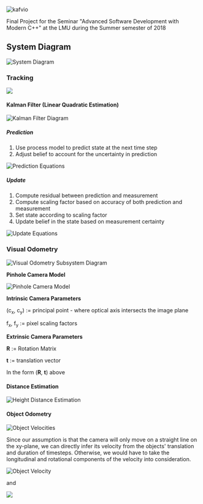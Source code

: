 ![kafvio](https://imgur.com/2kWdeMj.png)

Final Project for the Seminar "Advanced Software Development with Modern C++" at the LMU during the Summer semester of 2018

## System Diagram

![System Diagram](https://imgur.com/7cJIvDD.png)

### Tracking

![](http://)

#### Kalman Filter (Linear Quadratic Estimation)

![Kalman Filter Diagram](https://imgur.com/FogSISI.png)

##### Prediction
1. Use process model to predict state at the next time step
2. Adjust belief to account for the uncertainty in prediction

![Prediction Equations](http://mathurl.com/y8reaut5.png)
##### Update
1. Compute residual between prediction and measurement
2. Compute scaling factor based on accuracy of both prediction and measurement
3. Set state according to scaling factor
4. Update belief in the state based on measurement certainty

![Update Equations](http://mathurl.com/y7cehhk4.png)

### Visual Odometry
![Visual Odometry Subsystem Diagram](https://imgur.com/fvjIRr4.png)


**Pinhole Camera Model**

![Pinhole Camera Model](https://imgur.com/fVRhJQQ.png)

**Intrinsic Camera Parameters**

(c<sub>x</sub>, c<sub>y</sub>) := principal point - where optical axis intersects the image plane

f<sub>x</sub>, f<sub>y</sub> := pixel scaling factors

**Extrinsic Camera Parameters**

<strong>R</strong> := Rotation Matrix

<strong>t</strong> := translation vector

In the form (<strong>R</strong>, <strong>t</strong>) above

#### Distance Estimation
![Height Distance Estimation](https://imgur.com/J5FOeAh.png)
#### Object Odometry
![Object Velocities](https://imgur.com/OkTN1DR.png)

Since our assumption is that the camera will only move on a straight line on the xy-plane, we can directly infer its velocity from the objects' translation and duration of timesteps. Otherwise, we would have to take the longitudinal and rotational components of the velocity into consideration.

![Object Velocity](http://mathurl.com/ya2ds8p5.png)

and

![](http://mathurl.com/yd5dsrhk.png)
